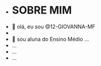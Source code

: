 -  # SOBRE MIM
-  👋 olá, eu sou @12-GIOVANNA-MF
-
- 👀 sou aluna do Ensino Médio ...
-  ...
-  ...
-  ...

<!---
12-GIOVANNA-MF/12-GIOVANNA-MF is a ✨ special ✨ repository because its `README.md` (this file) appears on your GitHub profile.
You can click the Preview link to take a look at your changes.
--->
